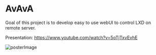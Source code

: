 # AvAvA

Goal of this project is to develop easy to use webUI to control LXD on remote server.

Presentation: https://www.youtube.com/watch?v=5oTjTxvEvhE

![posterImage](https://user-images.githubusercontent.com/68499432/166070654-fcda6e06-79d5-49d1-af24-80a320487619.png)
